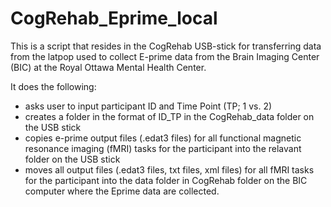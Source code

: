 # CogRehab_Eprime_local
This is a script that resides in the CogRehab USB-stick for transferring data from the latpop used to collect E-prime data from the Brain Imaging Center (BIC) at the Royal Ottawa Mental Health Center.

It does the following: 
- asks user to input participant ID and Time Point (TP; 1 vs. 2)
- creates a folder in the format of ID_TP in the CogRehab_data folder on the USB stick
- copies e-prime output files (.edat3 files) for all functional magnetic resonance imaging (fMRI) tasks for the participant into the relavant folder on the USB stick
- moves all output files (.edat3 files, txt files, xml files) for all fMRI tasks for the participant into the data folder in CogRehab folder on the BIC computer where the Eprime data are collected. 
